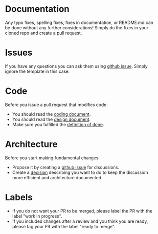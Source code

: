 # Documentation

Any typo fixes, spelling fixes, fixes in documentation,
or README.md can be done without any further considerations!
Simply do the fixes in your cloned repo and create a pull request.


# Issues

If you have any questions you can ask them using
[github issue](https://github.com/ElektraInitiative/libelektra/issues/new).
Simply ignore the template in this case.



# Code

Before you issue a pull request that modifies code:

- You should read the [coding document](/doc/CODING.md).
- You should read the [design document](/doc/DESIGN.md).
- Make sure you fulfilled the [definition of done](/.github/PULL_REQUEST_TEMPLATE.md).


# Architecture

Before you start making fundamental changes:

- Propose it by creating a [github issue](https://github.com/ElektraInitiative/libelektra/issues/new)
  for discussions.
- Create a [decision](/doc/decisions/README.md) describing you want to do
  to keep the discussion more efficient and architecture documented.


# Labels


- If you do not want your PR to be merged, please label
  the PR with the label "work in progress".
- If you included changes after a review and you think you
  are ready, please tag your PR with the label "ready to merge".

